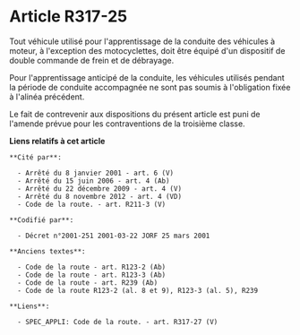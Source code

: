 # Article R317-25

Tout véhicule utilisé pour l'apprentissage de la conduite des véhicules à moteur, à l'exception des motocyclettes, doit être
équipé d'un dispositif de double commande de frein et de débrayage.

Pour l'apprentissage anticipé de la conduite, les véhicules utilisés pendant la période de conduite accompagnée ne sont pas
soumis à l'obligation fixée à l'alinéa précédent.

Le fait de contrevenir aux dispositions du présent article est puni de l'amende prévue pour les contraventions de la
troisième classe.

**Liens relatifs à cet article**

	**Cité par**:

	  - Arrêté du 8 janvier 2001 - art. 6 (V)
	  - Arrêté du 15 juin 2006 - art. 4 (Ab)
	  - Arrêté du 22 décembre 2009 - art. 4 (V)
	  - Arrêté du 8 novembre 2012 - art. 4 (VD)
	  - Code de la route. - art. R211-3 (V)

	**Codifié par**:

	  - Décret n°2001-251 2001-03-22 JORF 25 mars 2001

	**Anciens textes**:

	  - Code de la route - art. R123-2 (Ab)
	  - Code de la route - art. R123-3 (Ab)
	  - Code de la route - art. R239 (Ab)
	  - Code de la route R123-2 (al. 8 et 9), R123-3 (al. 5), R239

	**Liens**:

	  - SPEC_APPLI: Code de la route. - art. R317-27 (V)
